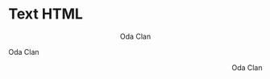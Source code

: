 # Text HTML

<p style="text-align: center;">Oda Clan</p>

<p style="text-align: left;">Oda Clan</p>

<p style="text-align: right;">Oda Clan</p>